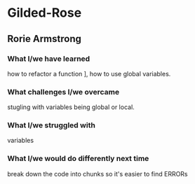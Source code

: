 # Gilded-Rose
## Rorie Armstrong 
### What I/we have learned
how to refactor a function ], how to use global variables.
### What challenges I/we overcame
stugling with variables being global or local.
### What I/we struggled with
variables
### What I/we would do differently next time
break down the code into chunks so it's easier to find ERRORs
